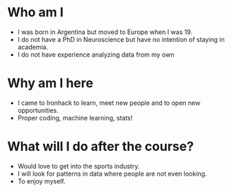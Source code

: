 
# Who am I

* I was born in Argentina but moved to Europe when I was 19.
* I do not  have a PhD in Neuroscience but have no intention of staying in academia.
* I do not have experience analyzing data from my own

# Why am I here

* I came to Ironhack to learn, meet new people and to open new opportunities.
* Proper coding, machine learning, stats!

# What will I do after the course?

* Would love to get into the sports industry.
* I will look for patterns in data where people are not even looking.
* To enjoy myself.

